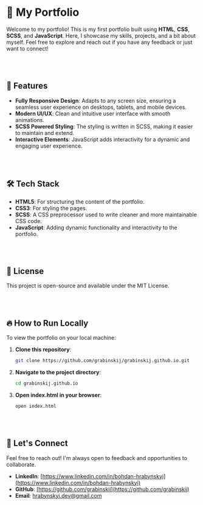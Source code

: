 # 🚀 My Portfolio

Welcome to my portfolio! This is my first portfolio built using **HTML**, **CSS**, **SCSS**, and **JavaScript**. Here, I showcase my skills, projects, and a bit about myself. Feel free to explore and reach out if you have any feedback or just want to connect!

<br><br>

## 🌟 Features

- **Fully Responsive Design**: Adapts to any screen size, ensuring a seamless user experience on desktops, tablets, and mobile devices.
- **Modern UI/UX**: Clean and intuitive user interface with smooth animations.
- **SCSS Powered Styling**: The styling is written in SCSS, making it easier to maintain and extend.
- **Interactive Elements**: JavaScript adds interactivity for a dynamic and engaging user experience.

<br><br>

## 🛠️ Tech Stack

- **HTML5**: For structuring the content of the portfolio.
- **CSS3**: For styling the pages.
- **SCSS**: A CSS preprocessor used to write cleaner and more maintainable CSS code.
- **JavaScript**: Adding dynamic functionality and interactivity to the portfolio.

<br><br>

## 📝 License

This project is open-source and available under the MIT License.

<br><br>

## 🔥 How to Run Locally

To view the portfolio on your local machine:

1. **Clone this repository**:
   ```bash
   git clone https://github.com/grabinskij/grabinskij.github.io.git

2. **Navigate to the project directory**:
   ```bash
   cd grabinskij.github.io

3. **Open index.html in your browser**:
   ```bash
   open index.html

<br><br>

## 🤝 Let's Connect

Feel free to reach out! I'm always open to feedback and opportunities to collaborate.
- **LinkedIn**: [https://www.linkedin.com/in/bohdan-hrabynskyi](https://www.linkedin.com/in/bohdan-hrabynskyi)
- **GitHub**: [https://github.com/grabinskij](https://github.com/grabinskij)
- **Email**: [hrabynskyi.dev@gmail.com](mailto:hrabynskyi.dev@gmail.com)
